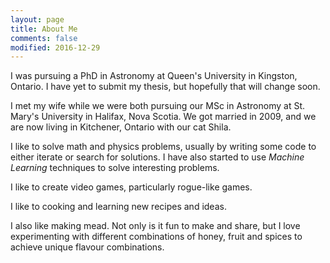 ```yaml
---
layout: page
title: About Me
comments: false
modified: 2016-12-29
---
```


I was pursuing a PhD in Astronomy at Queen's University in Kingston, Ontario. I have yet to submit my thesis, but hopefully that will change soon.

I met my wife while we were both pursuing our MSc in Astronomy at St. Mary's University in Halifax, Nova Scotia. We got married in 2009, and we are now living in Kitchener, Ontario with our cat Shila.

I like to solve math and physics problems, usually by writing some code to either iterate or search for solutions. I have also started to use *Machine Learning* techniques to solve interesting problems.

I like to create video games, particularly rogue-like games.

I like to cooking and learning new recipes and ideas.

I also like making mead. Not only is it fun to make and share, but I love experimenting with different combinations of honey, fruit and spices to achieve unique flavour combinations.
